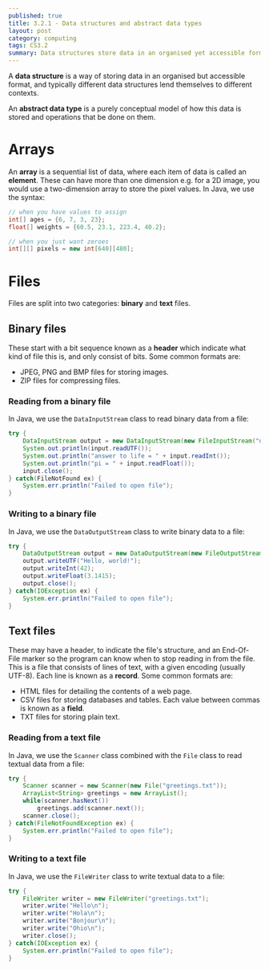 ```yaml
---
published: true
title: 3.2.1 - Data structures and abstract data types
layout: post
category: computing
tags: CS3.2
summary: Data structures store data in an organised yet accessible format, lending themselved to different contexts.
---
```


A **data structure** is a way of storing data in an organised but accessible format, and typically different data structures lend themselves to different contexts.

An **abstract data type** is a purely conceptual model of how this data is stored and operations that be done on them.

# Arrays
An **array** is a sequential list of data, where each item of data is called an **element**. These can have more than one dimension e.g. for a 2D image, you would use a two-dimension array to store the pixel values. In Java, we use the syntax:

```java
// when you have values to assign
int[] ages = {6, 7, 3, 23};
float[] weights = {60.5, 23.1, 223.4, 40.2};

// when you just want zeroes
int[][] pixels = new int[640][480];
```

# Files
Files are split into two categories: **binary** and **text** files.

## Binary files
These start with a bit sequence known as a **header** which indicate what kind of file this is, and only consist of bits. Some common formats are:

* JPEG, PNG and BMP files for storing images.
* ZIP files for compressing files.

### Reading from a binary file
In Java, we use the `DataInputStream` class to read binary data from a file:

```java
try {
    DataInputStream output = new DataInputStream(new FileInputStream("numbers.dat"));
    System.out.println(input.readUTF());
    System.out.println("answer to life = " + input.readInt());
    System.out.println("pi = " + input.readFloat());
    input.close();
} catch(FileNotFound ex) {
    System.err.println("Failed to open file");
}
```

### Writing to a binary file
In Java, we use the `DataOutputStream` class to write binary data to a file:

```java
try {
    DataOutputStream output = new DataOutputStream(new FileOutputStream("numbers.dat"));
    output.writeUTF("Hello, world!");
    output.writeInt(42);
    output.writeFloat(3.1415);
    output.close();
} catch(IOException ex) {
    System.err.println("Failed to open file");
}
```

## Text files
These may have a header, to indicate the file's structure, and an End-Of-File marker so the program can know when to stop reading in from the file.
This is a file that consists of lines of text, with a given encoding (usually UTF-8). Each line is known as a **record**. Some common formats are:

* HTML files for detailing the contents of a web page.
* CSV files for storing databases and tables. Each value between commas is known as a **field**.
* TXT files for storing plain text.

### Reading from a text file
In Java, we use the `Scanner` class combined with the `File` class to read textual data from a file:

```java
try {
    Scanner scanner = new Scanner(new File("greetings.txt"));
    ArrayList<String> greetings = new ArrayList();
    while(scanner.hasNext())
        greetings.add(scanner.next());
    scanner.close();
} catch(FileNotFoundException ex) {
    System.err.println("Failed to open file");
}
```

### Writing to a text file
In Java, we use the `FileWriter` class to write textual data to a file:

```java
try {
    FileWriter writer = new FileWriter("greetings.txt");
    writer.write("Hello\n");
    writer.write("Hola\n");
    writer.write("Bonjour\n");
    writer.write("Ohio\n");
    writer.close();
} catch(IOException ex) {
    System.err.println("Failed to open file");
}
```
